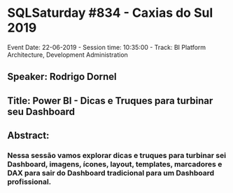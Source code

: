 # SQLSaturday #834 - Caxias do Sul 2019
Event Date: 22-06-2019 - Session time: 10:35:00 - Track: BI Platform Architecture, Development  Administration
## Speaker: Rodrigo Dornel
## Title: Power BI - Dicas e Truques para turbinar seu Dashboard
## Abstract:
### Nessa sessão vamos explorar dicas e truques para turbinar sei Dashboard, imagens, ícones, layout, templates, marcadores e DAX para sair do Dashboard tradicional para um Dashboard profissional.
